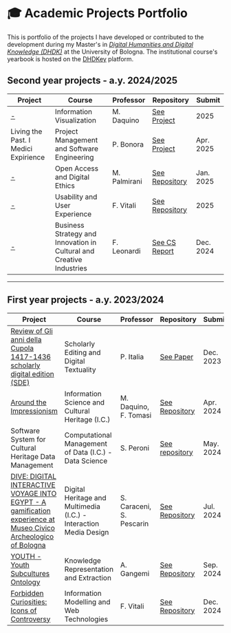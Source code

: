 # 🎓 Academic Projects Portfolio

This is portfolio of the projects I have developed or contributed to the development during my Master's in <i>[Digital Humanities and Digital Knowledge (DHDK)](https://corsi.unibo.it/2cycle/DigitalHumanitiesKnowledge/course-structure-diagram/piano/2024/9224/000/000/2023)</i> at the University of Bologna. 
The institutional course's yearbook is hosted on the [DHDKey](https://projects.dharc.unibo.it/dhdkey/) platform.

## Second year projects - a.y. 2024/2025

| **Project** | **Course** | **Professor** | **Repository** | **Submit** |
|-------------|------------|------------------|-----------|---------------|
| [-](#) | Information Visualization | M. Daquino | [See Project](#) | 2025 |
| Living the Past. I Medici Expirience | Project Management and Software Engineering | P. Bonora | [See Project](https://) | Apr. 2025 |
| [-](#)| Open Access and Digital Ethics | M. Palmirani | [See Repository](https://github.com/Asemica-me/OADE_OpenVoices) | Jan. 2025 |
[-](#) |	Usability and User Experience | F. Vitali | [See Repository](https://github) | 2025 |
[-](#) |	Business Strategy and Innovation in Cultural and Creative Industries | F. Leonardi | [See CS Report]() | Dec. 2024 |

---

## First year projects - a.y. 2023/2024

| **Project** | **Course** | **Professor** | **Repository** | **Submit** |
|-------------|------------|------------------|-----------|---------------|
| [Review of Gli anni della Cupola 1417-1436 scholarly digital edition (SDE)](https://liveunibo-my.sharepoint.com/:b:/r/personal/lucrezia_pograri_studio_unibo_it/Documents/1.%20FIRST%20YEAR%20DHDK/Scholarly%20Editing%20and%20Digital%20Textuality/SDE/Pograri%20Lucrezia,%20SEDT%20review%20full%2023-24.pdf?csf=1&web=1&e=8cmih6) | Scholarly Editing and Digital Textuality | P. Italia | [See Paper](https://liveunibo-my.sharepoint.com/:b:/r/personal/lucrezia_pograri_studio_unibo_it/Documents/1.%20FIRST%20YEAR%20DHDK/Scholarly%20Editing%20and%20Digital%20Textuality/SDE/Pograri%20Lucrezia,%20SEDT%20review%20full%2023-24.pdf?csf=1&web=1&e=8cmih6) | Dec. 2023 |
| [Around the Impressionism]([https://knowledgeorganization-project.github.io/unveiling-cleopatra/](https://niccolomolinati.github.io/AroundImpressionism/#2.1)) | Information Science and Cultural Heritage (I.C.) | M. Daquino, F. Tomasi | [See Repository](https://github.com/NiccoloMolinati/AroundImpressionism) | Apr. 2024 |
| Software System for Cultural Heritage Data Management | Computational Management of Data (I.C.) - Data Science | S. Peroni | [See repository](https://github.com/comp-management-data-project/DataScience-DHDK-gp24) | May. 2024 |
| [DIVE: DIGITAL INTERACTIVE VOYAGE INTO EGYPT - A gamification experience at Museo Civico Archeologico of Bologna](https://4-seasons.github.io/DHDK-DigitalHeritage-gp24/) | Digital Heritage and Multimedia (I.C.) - Interaction Media Design | S. Caraceni, S. Pescarin | [See Repository](https://github.com/4-SEASONS/DHDK-DigitalHeritage-gp24) | Jul. 2024 |
| [YOUTH - Youth Subcultures Ontology](https://krke24.gitbook.io/krke-project-2023-2024) |	Knowledge Representation and Extraction | A. Gangemi | [See Repository](https://github.com/Tossing-Cookies/KRKE-gp24) | Sep. 2024 |
| [Forbidden Curiosities: Icons of Controversy](https://asemica-me.github.io/Forbidden-Curiosities/) |	Information Modelling and Web Technologies | F. Vitali | [See Repository](https://github.com/Asemica-me/Forbidden-Curiosities) | Dec. 2024 |
